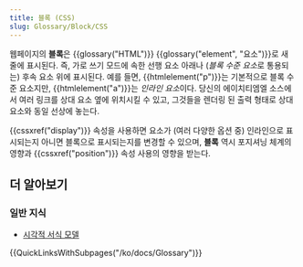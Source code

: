 ```yaml
---
title: 블록 (CSS)
slug: Glossary/Block/CSS
---
```

웹페이지의 **블록**은 {{glossary("HTML")}} {{glossary("element", "요소")}}로 새 줄에 표시된다. 즉, 가로 쓰기 모드에 속한 선행 요소 아래나 (*블록 수준 요소*로 통용되는) 후속 요소 위에 표시된다. 예를 들면, {{htmlelement("p")}}는 기본적으로 블록 수준 요소지만, {{htmlelement("a")}}는 *인라인 요소*이다. 당신의 에이치티엠엘 소스에서 여러 링크를 상대 요소 옆에 위치시킬 수 있고, 그것들을 렌더링 된 출력 형태로 상대 요소와 동일 선상에 놓는다.

{{cssxref("display")}} 속성을 사용하면 요소가 (여러 다양한 옵션 중) 인라인으로 표시되는지 아니면 블록으로 표시되는지를 변경할 수 있으며, **블록** 역시 포지셔닝 체계의 영향과 {{cssxref("position")}} 속성 사용의 영향을 받는다.

## 더 알아보기

### 일반 지식

- [시각적 서식 모델](/ko/docs/Web/Guide/CSS/Visual_formatting_model)

{{QuickLinksWithSubpages("/ko/docs/Glossary")}}
